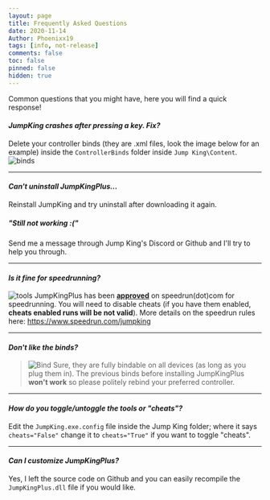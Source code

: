 ```yaml
---
layout: page
title: Frequently Asked Questions
date: 2020-11-14
Author: Phoenixx19
tags: [info, not-release]
comments: false
toc: false
pinned: false
hidden: true
---
```


Common questions that you might have, here you will find a quick response! <!-- more -->

#### _JumpKing crashes after pressing a key. Fix?_
Delete your controller binds (they are .xml files, look the image below for an example) inside the `ControllerBinds` folder inside `Jump King\Content`.
![binds](https://raw.githubusercontent.com/Phoenixx19/JumpKingPlus/master/docs/images/files.png)

---

#### _Can't uninstall JumpKingPlus..._
Reinstall JumpKing and try uninstall after downloading it again.

##### "Still not working :("
Send me a message through Jump King's Discord or Github and I'll try to help you through.

---

#### _Is it fine for speedrunning?_
![tools](https://raw.githubusercontent.com/Phoenixx19/JumpKingPlus/master/docs/images/tools.png)
JumpKingPlus has been [**approved**](https://phoenixx19.github.io/JumpKingPlus/speedrun) on speedrun(dot)com for speedrunning. You will need to disable cheats (if you have them enabled, **cheats enabled runs will be not valid**). More details on the speedrun rules here: https://www.speedrun.com/jumpking

---

#### _Don't like the binds?_
>![Bind](https://raw.githubusercontent.com/Phoenixx19/JumpKingPlus/master/docs/images/bind.png)
 Sure, they are fully bindable on all devices (as long as you plug them in).
 The previous binds before installing JumpKingPlus **won't work** so please politely rebind your preferred controller.

 ---

#### _How do you toggle/untoggle the tools or "cheats"?_
Edit the `JumpKing.exe.config` file inside the Jump King folder; where it says `cheats="False"` change it to `cheats="True"` if you want to toggle "cheats".

---

#### _Can I customize JumpKingPlus?_
Yes, I left the source code on Github and you can easily recompile the `JumpKingPlus.dll` file if you would like.